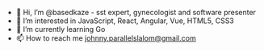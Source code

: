 - 👋 Hi, I’m @basedkaze - sst expert, gynecologist and software presenter
- 👀 I’m interested in JavaScript, React, Angular, Vue, HTML5, CSS3
- 🌱 I’m currently learning Go
- 📫 How to reach me johnny.parallelslalom@gmail.com

<!---
parallelslalom/parallelslalom is a ✨ special ✨ repository because its `README.md` (this file) appears on your GitHub profile.
You can click the Preview link to take a look at your changes.
--->

